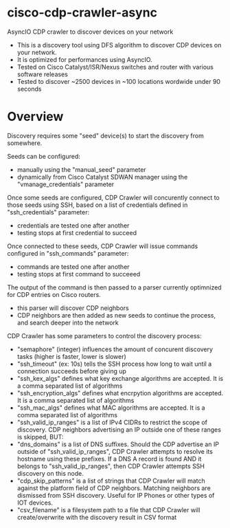 # cisco-cdp-crawler-async
AsyncIO CDP crawler to discover devices on your network

- This is a discovery tool using DFS algorithm to discover CDP devices on your network.
- It is optimized for performances using AsyncIO.
- Tested on Cisco Catalyst/ISR/Nexus switches and router with various software releases
- Tested to discover ~2500 devices in ~100 locations wordwide under 90 seconds

# Overview

Discovery requires some "seed" device(s) to start the discovery from somewhere.

Seeds can be configured:
- manually using the "manual_seed" parameter
- dynamically from Cisco Catalyst SDWAN manager using the "vmanage_credentials" parameter

Once some seeds are configured, CDP Crawler will concurently connect to those seeds using SSH, based on a list of credentials defined in "ssh_credentials" parameter:
- credentials are tested one after another
- testing stops at first credential to succeed

Once connected to these seeds, CDP Crawler will issue commands configured in "ssh_commands" parameter:
- commands are tested one after another
- testing stops at first command to succeeed

The output of the command is then passed to a parser currently optimnized for CDP entries on Cisco routers.
- this parser will discover CDP neighbors
- CDP neighbors are then added as new seeds to continue the process, and search deeper into the network

CDP Crawler has some parameters to control the discovery process:
- "semaphore" (integer) influences the amount of concurent discovery tasks (higher is faster, lower is slower)
- "ssh_timeout" (ex: 10s) tells the SSH process how long to wait until a connection succeeds before giving up
- "ssh_kex_algs" defines what key exchange algorithms are accepted. It is a comma separated list of algorithms
- "ssh_encryption_algs" defines what encrpytion algorithms are accepted. It is a comma separated list of algorithms
- "ssh_mac_algs" defines what MAC algorithms are accepted. It is a comma separated list of algorithms
- "ssh_valid_ip_ranges" is a list of IPv4 CIDRs to restrict the scope of discovery. CDP neighbors advertising an IP outside one of these ranges is skipped, BUT:
- "dns_domains" is a list of DNS suffixes. Should the CDP advertise an IP outside of "ssh_valid_ip_ranges", CDP Crawler attempts to resolve its hostname using these prefixes. If a DNS A record is found AND it belongs to "ssh_valid_ip_ranges", then CDP Crawler attempts SSH discovery on this node.
- "cdp_skip_patterns" is a list of strings that CDP Crawler will match against the platform field of CDP neighbors. Matching neighbors are dismissed from SSH discovery. Useful for IP Phones or other types of IOT devices.
- "csv_filename" is a filesystem path to a file that CDP Crawler will create/overwrite with the discovery result in CSV format

